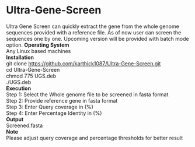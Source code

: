 # Ultra-Gene-Screen<br/>
Ultra Gene Screen can quickly extract the gene from the whole genome sequences provided with a reference file. As of now user can screen the sequences one by one. Upcoming version will be provided with batch mode option.
**Operating System**<br/>
Any Linux based machines<br/>
**Installation**<br/>
git clone https://github.com/karthick1087/Ultra-Gene-Screen.git<br/>
cd Ultra-Gene-Screen<br/>
chmod 775 UGS.deb<br/>
./UGS.deb<br/>
**Execution**<br/>
Step 1: Select the Whole genome file to be screened in fasta format<br/>
Step 2: Provide reference gene in fasta format<br/>
Step 3: Enter Query coverage in (%)<br/>
Step 4: Enter Percentage Identity in (%)<br/>
**Output**<br/>
Screened.fasta<br/>
**Note**<br/>
Please adjust query coverage and percentage thresholds for better result<br/>





